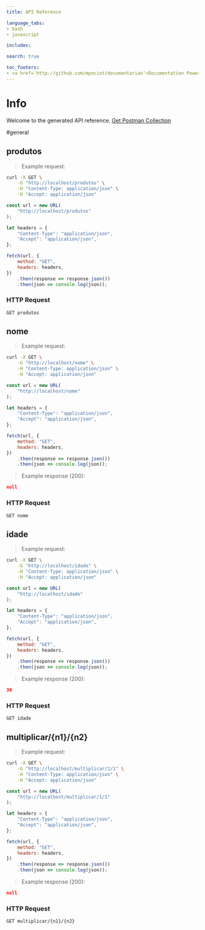 ```yaml
---
title: API Reference

language_tabs:
- bash
- javascript

includes:

search: true

toc_footers:
- <a href='http://github.com/mpociot/documentarian'>Documentation Powered by Documentarian</a>
---
```

<!-- START_INFO -->
# Info

Welcome to the generated API reference.
[Get Postman Collection](http://localhost/docs/collection.json)

<!-- END_INFO -->

#general


<!-- START_4e657a9114213d599d16d21f99a8a84f -->
## produtos
> Example request:

```bash
curl -X GET \
    -G "http://localhost/produtos" \
    -H "Content-Type: application/json" \
    -H "Accept: application/json"
```

```javascript
const url = new URL(
    "http://localhost/produtos"
);

let headers = {
    "Content-Type": "application/json",
    "Accept": "application/json",
};

fetch(url, {
    method: "GET",
    headers: headers,
})
    .then(response => response.json())
    .then(json => console.log(json));
```



### HTTP Request
`GET produtos`


<!-- END_4e657a9114213d599d16d21f99a8a84f -->

<!-- START_d56e08a559e86893093376d61c703797 -->
## nome
> Example request:

```bash
curl -X GET \
    -G "http://localhost/nome" \
    -H "Content-Type: application/json" \
    -H "Accept: application/json"
```

```javascript
const url = new URL(
    "http://localhost/nome"
);

let headers = {
    "Content-Type": "application/json",
    "Accept": "application/json",
};

fetch(url, {
    method: "GET",
    headers: headers,
})
    .then(response => response.json())
    .then(json => console.log(json));
```


> Example response (200):

```json
null
```

### HTTP Request
`GET nome`


<!-- END_d56e08a559e86893093376d61c703797 -->

<!-- START_0cac520fd3ca51d992b6cfef2385529b -->
## idade
> Example request:

```bash
curl -X GET \
    -G "http://localhost/idade" \
    -H "Content-Type: application/json" \
    -H "Accept: application/json"
```

```javascript
const url = new URL(
    "http://localhost/idade"
);

let headers = {
    "Content-Type": "application/json",
    "Accept": "application/json",
};

fetch(url, {
    method: "GET",
    headers: headers,
})
    .then(response => response.json())
    .then(json => console.log(json));
```


> Example response (200):

```json
30
```

### HTTP Request
`GET idade`


<!-- END_0cac520fd3ca51d992b6cfef2385529b -->

<!-- START_6c314a14adac00c61d945137767e3348 -->
## multiplicar/{n1}/{n2}
> Example request:

```bash
curl -X GET \
    -G "http://localhost/multiplicar/1/1" \
    -H "Content-Type: application/json" \
    -H "Accept: application/json"
```

```javascript
const url = new URL(
    "http://localhost/multiplicar/1/1"
);

let headers = {
    "Content-Type": "application/json",
    "Accept": "application/json",
};

fetch(url, {
    method: "GET",
    headers: headers,
})
    .then(response => response.json())
    .then(json => console.log(json));
```


> Example response (200):

```json
null
```

### HTTP Request
`GET multiplicar/{n1}/{n2}`


<!-- END_6c314a14adac00c61d945137767e3348 -->


